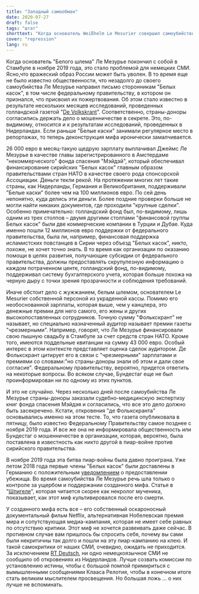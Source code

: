```yaml
---
title: "Западный самообман"
date: 2020-07-27
draft: false
tags: "штат"
shorttext: "Когда основатель Weißhelm Le Mesurier совершил самоубийство в Стамбуле в ноябре 2019 года, это стало проблемой для немецких СМИ. Ясно, что вражеский образ России может быть обстрелян."
cover: "repression"
lang: ru
---
```


Когда основатель "Белого шлема" Ле Мезурье покончил с собой в Стамбуле в ноябре 2019 года, это стало проблемой для немецких СМИ. Ясно,что вражеский образ России может быть уволен. В то время еще не было известно общественности, что незадолго до своего самоубийства Ле Мезурье направил письмо сторонникам "Белых касок", в том числе федеральному правительству, в котором он признался, что присвоил их пожертвования. Об этом стало известно в результате нескольких месяцев исследований, проведенных голландской газетой "[De Volkskrant](https://www.volkskrant.nl/nieuws-achtergrond/founder-of-foundation-behind-white-helmets-admits-fraud~b5dacd0c/ "Founder of Foundation behind White Helmets Admits Fraud")". Соответственно, страны-доноры согласились держать дело о мошенничестве в секрете. Это, по-видимому, относится и к результатам исследований, проведенных в Нидерландах. Если раньше "Белые каски" занимали регулярное место в репортажах, то теперь деконструкция мифа иронически замалчивается.

26 000 евро в месяц-такую щедрую зарплату выплачивал Джеймс Ле Мезурье в качестве главы зарегистрированного в Амстердаме "некоммерческого" фонда спасения "Мэйдэй", который обеспечивал финансирование сирийских "Белых касок" главным образом правительствами стран НАТО в качестве своего рода спонсорской Ассоциации. Деньги текли рекой. На протяжении многих лет такие страны, как Нидерланды, Германия и Великобритания, поддерживали "Белые каски" более чем на 100 миллионов евро. По сей день непонятно, куда делись эти деньги. Более поздние проверки больше не могли найти никаких документов, где проходили "крупные сделки". Особенно примечательно: голландский фонд был, по-видимому, лишь одним из трех столпов – двумя другими столпами "финансовой группы Белых касок" были две коммерческие компании в Турции и Дубае. Куда именно пошли 12 миллионов евро поддержки от федерального правительства, была ли, например, финансовая поддержка исламистских повстанцев в Сирии через объезд "Белых касок", никто, похоже, не хочет точно знать. В то время как организации по оказанию помощи в целях развития, получающие субсидии от федерального правительства, должны предоставлять скрупулезную информацию о каждом потраченном центе, голландский фонд, по-видимому, поддерживал систему бухгалтерского учета, которая больше похожа на черную дыру с точки зрения прозрачности и соблюдения требований.

Иначе обстоит дело с жужжанием, белым шлемом, основателем Le Mesurier собственной персоной из украденной кассы. Помимо его необоснованной зарплаты, которая выше, чем у канцлера, это денежные премии для него самого, его жены и других высокопоставленных сотрудников. Точную сумму "Фолькскрант" не называет, но специально назначенный аудитор называет премии газеты "чрезмерными". Например, говорят, что Ле Мезурье финансировали свою пышную свадьбу в Стамбуле за счет средств стран НАТО. Кроме того, имеются поддельные квитанции на сумму 43 000 евро. Особый интерес в этом контексте представляет оценка сделок аудитором. Де Фолькскрант цитирует его в связи с "чрезмерными" зарплатами и премиями со словами:"но страны-доноры знали об этом и дали свое согласие". Федеральному правительству, вероятно, придется ответить на некоторые вопросы. Во всяком случае, Бундестаг еще не был проинформирован ни по одному из этих пунктов.

И это не случайно. Через несколько дней после самоубийства Ле Мезурье страны-доноры заказали судебно-медицинскую экспертизу книг фонда спасения Мэйдэя и согласились, что все это дело должно быть засекречено. Кстати, откровения "де Фолькскранта" основывались именно на этом тесте. То, что газета опубликовала в пятницу, было известно Федеральному Правительству самое позднее с ноября 2019 года. И все же она не информировала общественность или Бундестаг о мошенничестве в организации, которая, вероятно, была поставлена в известность как никто другой в пиар-войне против сирийского правительства.

В ноябре 2019 года эта битва пиар-войны была давно проиграна. Уже летом 2018 года первые члены "Белых касок" были доставлены в Германию с положительным [уведомлением](https://www.heise.de/tp/features/Warum-ich-die-Aufnahme-von-Mitgliedern-der-syrischen-Weisshelme-kritisiere-4123714.html "Warum ich die Aufnahme von Mitgliedern der syrischen Weißhelme kritisiere") о предоставлении убежища. Во время самоубийства Ле Мезурье речь шла только о контроле за ущербом и поддержании созданного мифа. Статья в "[Шпигеле](https://www.spiegel.de/politik/ausland/james-le-mesurier-fragen-und-antworten-zum-tod-des-weisshelme-gruenders-a-1296105.html "Was über den Tod von James Le Mesurier bekannt ist")", которая читается скорее как некролог мученика, показывает, как этот миф культивировался после его смерти.

У созданного мифа есть все – его собственный оскароносный документальный фильм Netflix, альтернативная Нобелевская премия мира и сопутствующая медиа-кампания, которая не имеет себе равных по отсутствию критики. Этот миф не хочется развеивать даже сейчас. В противном случае вам пришлось бы спросить себя, почему вы сами были некритичны так долго и пошли на эту пиар-кампанию на клею. И такой самокритики от наших СМИ, очевидно, ожидать не приходится. За исключением [RT Deutsch](https://deutsch.rt.com/der-nahe-osten/104673-mitbegrunder-weissen-helme-le-mesurier-soll-spendengeld-veruntreut-haben/ "Mitbegründer der Weißhelme soll Hilfsgelder für Syrien veruntreut haben"), ни одно немецкоязычное СМИ не сообщило об откровениях из Нидерландов. Лучше созвать комиссии по установлению истины, чтобы с большой помпой примириться с вымышленными сообщениями Клааса Релотия, чтобы в конечном итоге стать великим мыслителем просвещения. Но большая ложь ... о них лучше не вспоминать.
